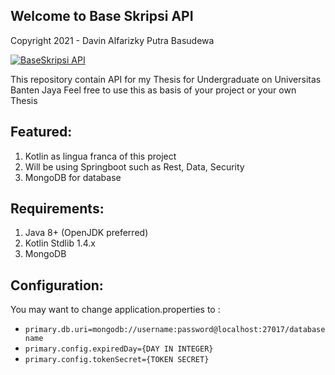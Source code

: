 ## Welcome to Base Skripsi API
Copyright 2021 - Davin Alfarizky Putra Basudewa

[![BaseSkripsi API](https://github.com/rootdavinalfa/basesripsiapi/actions/workflows/main.yml/badge.svg)](https://github.com/rootdavinalfa/basesripsiapi/actions/workflows/main.yml)

This repository contain API for my Thesis for Undergraduate on Universitas Banten Jaya
Feel free to use this as basis of your project or your own Thesis

## Featured:
1. Kotlin as lingua franca of this project
2. Will be using Springboot such as Rest, Data, Security
3. MongoDB for database

## Requirements:
1. Java 8+ (OpenJDK preferred)
2. Kotlin Stdlib 1.4.x
3. MongoDB

## Configuration:
You may want to change application.properties to :
- `primary.db.uri=mongodb://username:password@localhost:27017/databasename`
- `primary.config.expiredDay={DAY IN INTEGER}`
- `primary.config.tokenSecret={TOKEN SECRET}`

